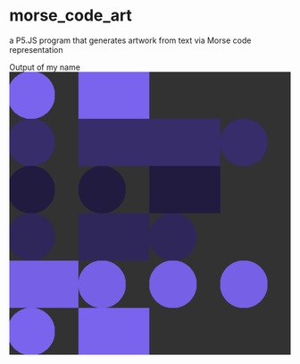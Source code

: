 # morse_code_art
a P5.JS program that generates artwork from text via Morse code representation

Output of my name
![](Assets/apurba_result.png)
